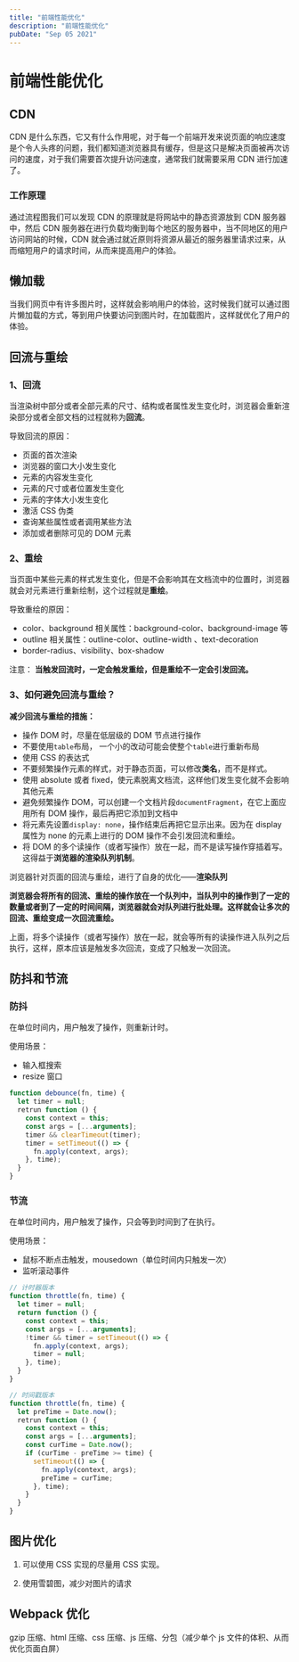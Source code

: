 ```yaml
---
title: "前端性能优化"
description: "前端性能优化"
pubDate: "Sep 05 2021"
---
```


# 前端性能优化

## CDN

CDN 是什么东西，它又有什么作用呢，对于每一个前端开发来说页面的响应速度是个令人头疼的问题，我们都知道浏览器具有缓存，但是这只是解决页面被再次访问的速度，对于我们需要首次提升访问速度，通常我们就需要采用 CDN 进行加速了。

### 工作原理

通过流程图我们可以发现 CDN 的原理就是将网站中的静态资源放到 CDN 服务器中，然后 CDN 服务器在进行负载均衡到每个地区的服务器中，当不同地区的用户访问网站的时候，CDN 就会通过就近原则将资源从最近的服务器里请求过来，从而缩短用户的请求时间，从而来提高用户的体验。

## 懒加载

当我们网页中有许多图片时，这样就会影响用户的体验，这时候我们就可以通过图片懒加载的方式，等到用户快要访问到图片时，在加载图片，这样就优化了用户的体验。

## 回流与重绘

### 1、回流

当渲染树中部分或者全部元素的尺寸、结构或者属性发生变化时，浏览器会重新渲染部分或者全部文档的过程就称为**回流**。

导致回流的原因：

- 页面的首次渲染
- 浏览器的窗口大小发生变化
- 元素的内容发生变化
- 元素的尺寸或者位置发生变化
- 元素的字体大小发生变化
- 激活 CSS 伪类
- 查询某些属性或者调用某些方法
- 添加或者删除可见的 DOM 元素

### 2、重绘

当页面中某些元素的样式发生变化，但是不会影响其在文档流中的位置时，浏览器就会对元素进行重新绘制，这个过程就是**重绘**。

导致重绘的原因：

- color、background 相关属性：background-color、background-image 等
- outline 相关属性：outline-color、outline-width 、text-decoration
- border-radius、visibility、box-shadow

注意： **当触发回流时，一定会触发重绘，但是重绘不一定会引发回流。**

### 3、如何避免回流与重绘？

**减少回流与重绘的措施：**

- 操作 DOM 时，尽量在低层级的 DOM 节点进行操作
- 不要使用`table`布局， 一个小的改动可能会使整个`table`进行重新布局
- 使用 CSS 的表达式
- 不要频繁操作元素的样式，对于静态页面，可以修改**类名**，而不是样式。
- 使用 absolute 或者 fixed，使元素脱离文档流，这样他们发生变化就不会影响其他元素
- 避免频繁操作 DOM，可以创建一个文档片段`documentFragment`，在它上面应用所有 DOM 操作，最后再把它添加到文档中
- 将元素先设置`display: none`，操作结束后再把它显示出来。因为在 display 属性为 none 的元素上进行的 DOM 操作不会引发回流和重绘。
- 将 DOM 的多个读操作（或者写操作）放在一起，而不是读写操作穿插着写。这得益于**浏览器的渲染队列机制**。

浏览器针对页面的回流与重绘，进行了自身的优化——**渲染队列**

**浏览器会将所有的回流、重绘的操作放在一个队列中，当队列中的操作到了一定的数量或者到了一定的时间间隔，浏览器就会对队列进行批处理。这样就会让多次的回流、重绘变成一次回流重绘。**

上面，将多个读操作（或者写操作）放在一起，就会等所有的读操作进入队列之后执行，这样，原本应该是触发多次回流，变成了只触发一次回流。

## 防抖和节流

### 防抖

在单位时间内，用户触发了操作，则重新计时。

使用场景：

- 输入框搜索
- resize 窗口

```javascript
function debounce(fn, time) {
  let timer = null;
  retrun function () {
    const context = this;
    const args = [...arguments];
    timer && clearTimeout(timer);
    timer = setTimeout(() => {
      fn.apply(context, args);
    }, time);
  }
}
```

### 节流

在单位时间内，用户触发了操作，只会等到时间到了在执行。

使用场景：

- 鼠标不断点击触发，mousedown（单位时间内只触发一次）
- 监听滚动事件

```javascript
// 计时器版本
function throttle(fn, time) {
  let timer = null;
  return function () {
    const context = this;
    const args = [...arguments];
    !timer && timer = setTimeout(() => {
      fn.apply(context, args);
      timer = null;
    }, time);
  }
}

// 时间戳版本
function throttle(fn, time) {
  let preTime = Date.now();
  retrun function () {
    const context = this;
    const args = [...arguments];
    const curTime = Date.now();
    if (curTime - preTime >= time) {
      setTimeout(() => {
        fn.apply(context, args);
        preTime = curTime;
      }, time);
    }
  }
}
```

## 图片优化

1. 可以使用 CSS 实现的尽量用 CSS 实现。

2. 使用雪碧图，减少对图片的请求

## Webpack 优化

gzip 压缩、html 压缩、css 压缩、js 压缩、分包（减少单个 js 文件的体积、从而优化页面白屏）
